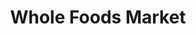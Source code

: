 ---
title: "Whole Foods Market"
url: /providence/whole-foods-market-waterman-street/
shop: Supermarkt
---